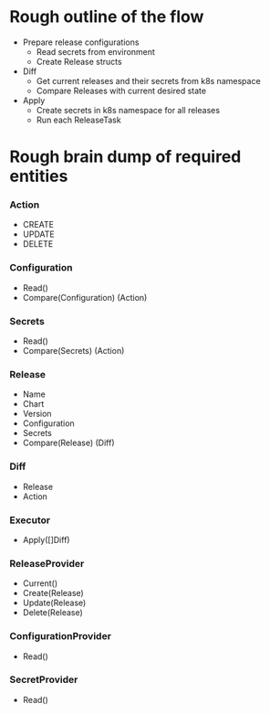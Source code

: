 # Rough outline of the flow

- Prepare release configurations
  - Read secrets from environment
  - Create Release structs
- Diff
  - Get current releases and their secrets from k8s namespace
  - Compare Releases with current desired state
- Apply
  - Create secrets in k8s namespace for all releases
  - Run each ReleaseTask

# Rough brain dump of required entities

### Action 
* CREATE
* UPDATE
* DELETE

### Configuration
* Read()
* Compare(Configuration) (Action) 

### Secrets
* Read()
* Compare(Secrets) (Action)

### Release
* Name
* Chart
* Version
* Configuration
* Secrets
* Compare(Release) (Diff)

### Diff
* Release
* Action

### Executor
* Apply([]Diff)

### ReleaseProvider
* Current()
* Create(Release)
* Update(Release)
* Delete(Release)

### ConfigurationProvider
* Read()

### SecretProvider
* Read()
